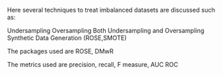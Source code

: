 Here several techniques to treat imbalanced datasets are discussed such as:

Undersampling
Oversampling
Both Undersampling and Oversampling
Synthetic Data Generation (ROSE,SMOTE)

The packages used are ROSE, DMwR

The metrics used are precision, recall, F measure, AUC ROC
